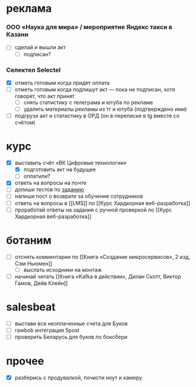 # реклама
### ООО «Наука для мира» / мероприятие Яндекс такси в Казани
- [ ] сделай и вышли акт
	- [ ] подписан?
### Селектел Selectel
- [x] отметь готовым когда придет оплата
- [ ] отметь готовым когда подпишут акт — пока не подписан, хотя говорят, что акт принят
	- [ ] снять статистику с телеграма и ютуба по рекламе
	- [ ] удалить материалы рекламы из тг и ютуба (подтверждено ими)
- [ ] подгрузи акт и статистику в ОРД (он в переписке в tg вместе со счётом)
# курс
- [x] выставить счёт «ВК Цифровые технологии»
	- [x] подготовить акт на будущее
	- [ ] оплатили?
- [x] ответь на вопросы на почте
- [ ] допиши тестов по [заданию](https://learn.to.digital/lesson/be33b14bd9b9478ab0758a3e61c03db7/practice/11#comment-c449c70c01b24af492ebf03c788348ff)
- [ ] напиши пост о возврате за обучение сотрудников
- [ ] ответь на вопросы в [[LMS]] по [[Курс Хардкорная веб-разработка]]
- [ ] проработай ответы на задания с ручной проверкой по [[Курс Хардкорная веб-разработка]]
# ботаним
- [ ] отснять комментарии по [[Книга «Создание микросервисов», 2 изд, Сэм Ньюмен]]
	- [ ] выслать исходники на монтаж
- [ ] начинай читать [[Книга «Kafka в действии», Дилан Скотт, Виктор Гамов, Дейв Клейн]]
# salesbeat
- [ ] выстави все неоплаченные счета для Буков
- [ ] rawbob интеграция 5post
- [ ] проверить Беларусь для буков по боксбери
# прочее
- [x] разберись с продувалкой, почисти ноут и камеру